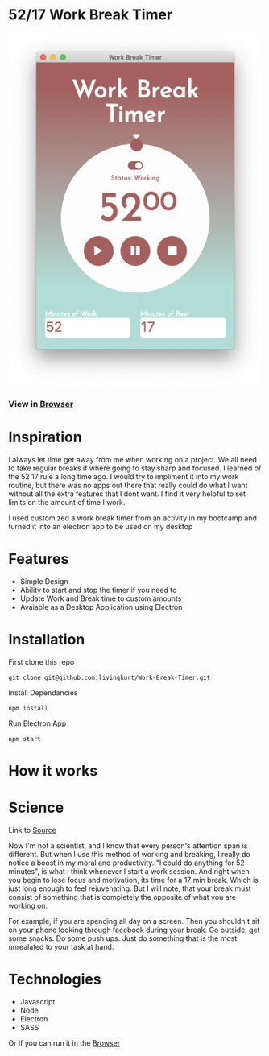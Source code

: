 # 52/17 Work Break Timer

<!-- <div style="display: flex; justify-content: center;">
  <h2 style="font-size: 70px;">52/17 Work Break Timer</h2>
</div> -->

<div style="text-align: center;">
  <!-- <h3>View in Browser</h3> -->
  <img style="text-align: center;" src="./images/Main.png">
</div>

### View in [Browser](https://livingkurt.github.io/Work-Break-Timer/)

# Inspiration

I always let time get away from me when working on a project. We all need to take regular breaks if where going to stay sharp and focused.
I learned of the 52 17 rule a long time ago. I would try to impliment it into my work routine, but there was no apps out there that really could do what I want without all the extra features that I dont want. I find it very helpful to set limits on the amount of time I work.

I used customized a work break timer from an activity in my bootcamp and turned it into an electron app to be used on my desktop

# Features

- Simple Design
- Ability to start and stop the timer if you need to
- Update Work and Break time to custom amounts
- Avaiable as a Desktop Application using Electron

# Installation

First clone this repo

```shell
git clone git@github.com:livingkurt/Work-Break-Timer.git
```

Install Dependancies

```shell
npm install
```

Run Electron App

```shell
npm start
```

# How it works

# Science

Link to [Source](https://www.themuse.com/advice/the-rule-of-52-and-17-its-random-but-it-ups-your-productivity)

Now I'm not a scientist, and I know that every person's attention span is different. But when I use this method of working and breaking, I really do notice a boost in my moral and productivity. "I could do anything for 52 minutes", is what I think whenever I start a work session. And right when you begin to lose focus and motivation, its time for a 17 min break. Which is just long enough to feel rejuvenating. But I will note, that your break must consist of something that is completely the opposite of what you are working on.

For example, if you are spending all day on a screen. Then you shouldn't sit on your phone looking through facebook during your break. Go outside, get some snacks. Do some push ups. Just do something that is the most unrealated to your task at hand.

# Technologies

- Javascript
- Node
- Electron
- SASS

Or if you can run it in the [Browser](https://livingkurt.github.io/Work-Break-Timer/)

